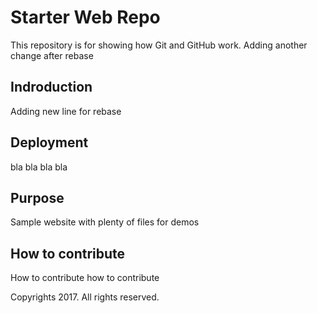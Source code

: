 # Starter Web Repo

This repository is for showing how Git and GitHub work. Adding another change after rebase

## Indroduction

Adding new line for rebase

## Deployment 

bla bla bla bla

## Purpose

Sample website with plenty of files for demos


## How to contribute

How to contribute how to contribute

Copyrights 2017. All rights reserved.